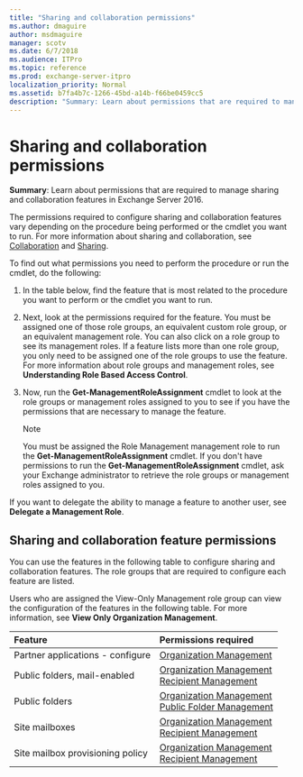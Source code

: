 ```yaml
---
title: "Sharing and collaboration permissions"
ms.author: dmaguire
author: msdmaguire
manager: scotv
ms.date: 6/7/2018
ms.audience: ITPro
ms.topic: reference
ms.prod: exchange-server-itpro
localization_priority: Normal
ms.assetid: b7fa4b7c-1266-45bd-a14b-f66be0459cc5
description: "Summary: Learn about permissions that are required to manage sharing and collaboration features in Exchange Server 2016."
---
```


# Sharing and collaboration permissions

 **Summary**: Learn about permissions that are required to manage sharing and collaboration features in Exchange Server 2016.
  
The permissions required to configure sharing and collaboration features vary depending on the procedure being performed or the cmdlet you want to run. For more information about sharing and collaboration, see [Collaboration](http://technet.microsoft.com/library/f45c1be1-2a66-4610-a28d-4adc6d212769.aspx) and [Sharing](http://technet.microsoft.com/library/09e6732a-4e99-44d0-801d-9463fdc57a9b.aspx).
  
To find out what permissions you need to perform the procedure or run the cmdlet, do the following:
  
1. In the table below, find the feature that is most related to the procedure you want to perform or the cmdlet you want to run.
    
2. Next, look at the permissions required for the feature. You must be assigned one of those role groups, an equivalent custom role group, or an equivalent management role. You can also click on a role group to see its management roles. If a feature lists more than one role group, you only need to be assigned one of the role groups to use the feature. For more information about role groups and management roles, see **Understanding Role Based Access Control**.
    
3. Now, run the **Get-ManagementRoleAssignment** cmdlet to look at the role groups or management roles assigned to you to see if you have the permissions that are necessary to manage the feature.
    
    > [!NOTE]
    > You must be assigned the Role Management management role to run the **Get-ManagementRoleAssignment** cmdlet. If you don't have permissions to run the **Get-ManagementRoleAssignment** cmdlet, ask your Exchange administrator to retrieve the role groups or management roles assigned to you.
  
If you want to delegate the ability to manage a feature to another user, see **Delegate a Management Role**.
  
## Sharing and collaboration feature permissions

You can use the features in the following table to configure sharing and collaboration features. The role groups that are required to configure each feature are listed.
  
Users who are assigned the View-Only Management role group can view the configuration of the features in the following table. For more information, see **View Only Organization Management**.
  
|**Feature**|**Permissions required**|
|:-----|:-----|
|Partner applications - configure  <br/> |[Organization Management](http://technet.microsoft.com/library/0bfd21c1-86ac-4369-86b7-aeba386741c8.aspx) <br/> |
|Public folders, mail-enabled  <br/> |[Organization Management](http://technet.microsoft.com/library/0bfd21c1-86ac-4369-86b7-aeba386741c8.aspx) <br/> [Recipient Management](http://technet.microsoft.com/library/669d602e-68e3-41f9-a455-b942d212d130.aspx) <br/> |
|Public folders  <br/> |[Organization Management](http://technet.microsoft.com/library/0bfd21c1-86ac-4369-86b7-aeba386741c8.aspx) <br/> [Public Folder Management](http://technet.microsoft.com/library/e167d95e-bb39-43fd-b960-204ab0de27da.aspx) <br/> |
|Site mailboxes  <br/> |[Organization Management](http://technet.microsoft.com/library/0bfd21c1-86ac-4369-86b7-aeba386741c8.aspx) <br/> [Recipient Management](http://technet.microsoft.com/library/669d602e-68e3-41f9-a455-b942d212d130.aspx) <br/> |
|Site mailbox provisioning policy  <br/> |[Organization Management](http://technet.microsoft.com/library/0bfd21c1-86ac-4369-86b7-aeba386741c8.aspx) <br/> [Recipient Management](http://technet.microsoft.com/library/669d602e-68e3-41f9-a455-b942d212d130.aspx) <br/> |
   

